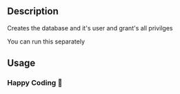 ## Description
Creates the database and it's user and grant's all privilges

You can run this separately

## Usage

### Happy Coding 🚀

